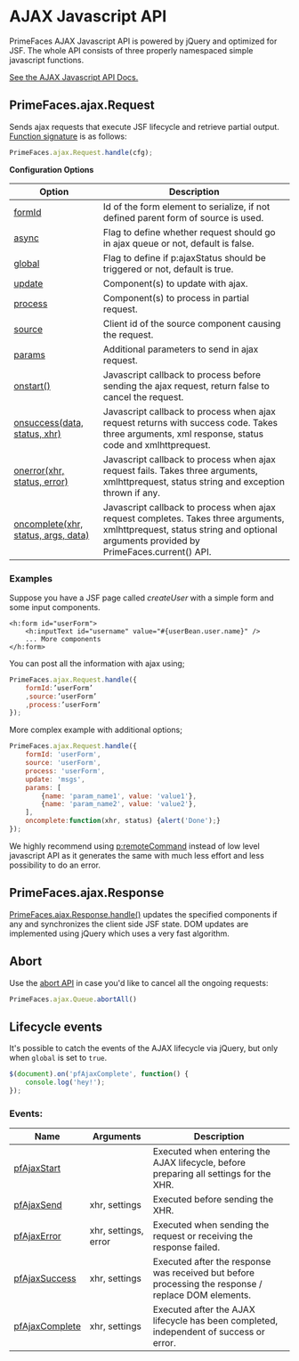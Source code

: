 # AJAX Javascript API

PrimeFaces AJAX Javascript API is powered by jQuery and optimized for JSF.
The whole API consists of three properly namespaced simple javascript functions.

[See the AJAX Javascript API Docs.](../jsdocs/modules/primefaces.ajax.html)

## PrimeFaces.ajax.Request
Sends ajax requests that execute JSF lifecycle and retrieve partial output.
[Function signature](../jsdocs/interfaces/primefaces.ajax.request.html#handle)
is as follows:

```js
PrimeFaces.ajax.Request.handle(cfg);
```

**Configuration Options**

| Option | Description |
| --- | --- |
[formId](../jsdocs/interfaces/primefaces.ajax.configuration.html#formid) | Id of the form element to serialize, if not defined parent form of source is used.
[async](../jsdocs/interfaces/primefaces.ajax.configuration.html#async) | Flag to define whether request should go in ajax queue or not, default is false.
[global](../jsdocs/interfaces/primefaces.ajax.configuration.html#global) | Flag to define if p:ajaxStatus should be triggered or not, default is true.
[update](../jsdocs/interfaces/primefaces.ajax.configuration.html#update) | Component(s) to update with ajax.
[process](../jsdocs/interfaces/primefaces.ajax.configuration.html#process) | Component(s) to process in partial request.
[source](../jsdocs/interfaces/primefaces.ajax.configuration.html#source) | Client id of the source component causing the request.
[params](../jsdocs/interfaces/primefaces.ajax.configuration.html#params) | Additional parameters to send in ajax request.
[onstart()](../jsdocs/interfaces/primefaces.ajax.configuration.html#onstart) | Javascript callback to process before sending the ajax request, return false to cancel the request.
[onsuccess(data, status, xhr)](../jsdocs/interfaces/primefaces.ajax.configuration.html#onsuccess) | Javascript callback to process when ajax request returns with success code. Takes three arguments, xml response, status code and xmlhttprequest.
[onerror(xhr, status, error)](../jsdocs/interfaces/primefaces.ajax.configuration.html#onerror) | Javascript callback to process when ajax request fails. Takes three arguments, xmlhttprequest, status string and exception thrown if any.
[oncomplete(xhr, status, args, data)](../jsdocs/interfaces/primefaces.ajax.configuration.html#oncomplete) | Javascript callback to process when ajax request completes. Takes three arguments, xmlhttprequest, status string and optional arguments provided by PrimeFaces.current() API.


### Examples
Suppose you have a JSF page called _createUser_ with a simple form and some input components.

```xhtml
<h:form id="userForm">
    <h:inputText id="username" value="#{userBean.user.name}" />
    ... More components
</h:form>
```
You can post all the information with ajax using;

```js
PrimeFaces.ajax.Request.handle({
    formId:’userForm’
    ,source:’userForm’
    ,process:’userForm’
});
```
More complex example with additional options;

```js
PrimeFaces.ajax.Request.handle({
    formId: 'userForm',
    source: 'userForm',
    process: 'userForm',
    update: 'msgs',
    params: [
        {name: 'param_name1', value: 'value1'},
        {name: 'param_name2', value: 'value2'},
    ],
    oncomplete:function(xhr, status) {alert('Done');}
});
```

We highly recommend using [p:remoteCommand](/components/remotecommand) instead of low level javascript API as it generates
the same with much less effort and less possibility to do an error.

## PrimeFaces.ajax.Response
[PrimeFaces.ajax.Response.handle()](../jsdocs/interfaces/primefaces.ajax.response.html#handle) updates the specified
components if any and synchronizes the client side JSF state. DOM updates are implemented using jQuery which uses a very
fast algorithm.

## Abort
Use the [abort API](../jsdocs/interfaces/primefaces.ajax.queue.html#abortall) in case you'd like to cancel all the ongoing requests:

```js
PrimeFaces.ajax.Queue.abortAll()
```

## Lifecycle events
It's possible to catch the events of the AJAX lifecycle via jQuery, but only when `global` is set to `true`.

```js
$(document).on('pfAjaxComplete', function() {
    console.log('hey!');
});
```

### Events:

| Name | Arguments | Description |
| --- | --- | --- |
| [pfAjaxStart](../jsdocs/interfaces/jquery.typetotriggeredeventmap.html#pfajaxstart) | | Executed when entering the AJAX lifecycle, before preparing all settings for the XHR.
| [pfAjaxSend](../jsdocs/interfaces/jquery.typetotriggeredeventmap.html#pfajaxsend) | xhr, settings | Executed before sending the XHR.
| [pfAjaxError](../jsdocs/interfaces/jquery.typetotriggeredeventmap.html#pfajaxerror) | xhr, settings, error | Executed when sending the request or receiving the response failed.
| [pfAjaxSuccess](../jsdocs/interfaces/jquery.typetotriggeredeventmap.html#pfajaxsuccess) | xhr, settings | Executed after the response was received but before processing the response / replace DOM elements.
| [pfAjaxComplete](../jsdocs/interfaces/jquery.typetotriggeredeventmap.html#pfajaxcomplete) | xhr, settings | Executed after the AJAX lifecycle has been completed, independent of success or error.

